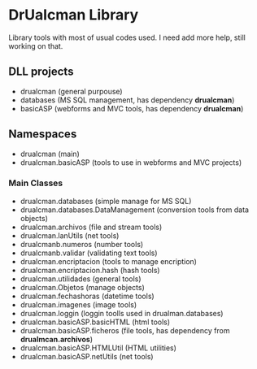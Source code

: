 # DrUalcman Library
Library tools with most of usual codes used. I need add more help, still working on that.

## DLL projects
* drualcman (general purpouse)
* databases (MS SQL management, has dependency **drualcman**)
* basicASP (webforms and MVC tools, has dependency **drualcman**)

## Namespaces
* drualcman (main)
* drualcman.basicASP (tools to use in webforms and MVC projects)

### Main Classes
* drualcman.databases (simple manage for MS SQL)
* drualcman.databases.DataManagement (conversion tools from data objects)
* drualcman.archivos (file and stream tools)
* drualcman.lanUtils (net tools)
* drualcmanb.numeros (number tools)
* drualcmanb.validar (validating text tools)
* drualcman.encriptacion (tools to manage encription)
* drualcman.encriptacion.hash (hash tools)
* drualcman.utilidades (general tools)
* drualcman.Objetos (manage objects)
* drualcman.fechashoras (datetime tools)
* drualcman.imagenes (image tools)
* drualcman.loggin (loggin toolls used in drualman.databases)
* drualcman.basicASP.basicHTML (html tools)
* drualcman.basicASP.ficheros (file tools, has dependency from **drualmcan.archivos**)
* drualcman.basicASP.HTMLUtil (HTML utilities)
* drualcman.basicASP.netUtils (net tools)

